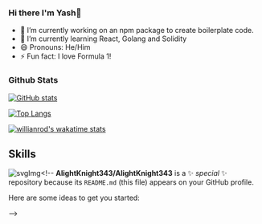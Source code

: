 ### Hi there I'm Yash👋

- 🔭 I’m currently working on an npm package to create boilerplate code.
- 🌱 I’m currently learning React, Golang and Solidity
- 😄 Pronouns: He/Him
- ⚡ Fun fact: I love Formula 1!

### Github Stats

[![GitHub stats](https://github-readme-stats.vercel.app/api?username=AlightKnight343&theme=radical)](https://github.com/anuraghazra/github-readme-stats)

[![Top Langs](https://github-readme-stats.vercel.app/api/top-langs/?username=AlightKnight343&theme=radical)](https://github.com/anuraghazra/github-readme-stats) 

[![willianrod's wakatime stats](https://github-readme-stats.vercel.app/api/wakatime?username=AlightKnight343&theme=radical)](https://github.com/anuraghazra/github-readme-stats) 

## Skills

<img alt="svgImg" src="data:image/svg+xml;base64,"/><!--
**AlightKnight343/AlightKnight343** is a ✨ _special_ ✨ repository because its `README.md` (this file) appears on your GitHub profile.

Here are some ideas to get you started:


-->
